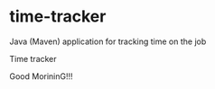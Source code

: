 # time-tracker
Java (Maven) application for tracking time on the job

Time tracker

Good MorininG!!!
